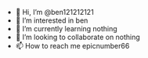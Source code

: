 - 👋 Hi, I’m @ben121212121
- 👀 I’m interested in ben
- 🌱 I’m currently learning nothing
- 💞️ I’m looking to collaborate on nothing
- 📫 How to reach me epicnumber66

<!---
ben121212121/ben121212121 is a ✨ special ✨ repository because its `README.md` (this file) appears on your GitHub profile.
You can click the Preview link to take a look at your changes.
--->

